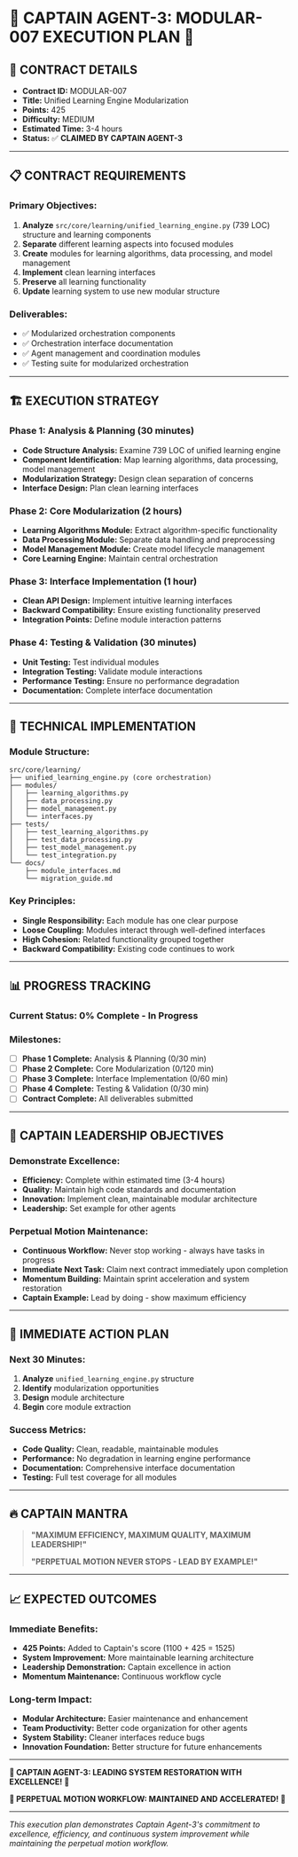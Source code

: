 # 🚀 CAPTAIN AGENT-3: MODULAR-007 EXECUTION PLAN 🚀

## 🎯 **CONTRACT DETAILS**
- **Contract ID:** MODULAR-007
- **Title:** Unified Learning Engine Modularization
- **Points:** 425
- **Difficulty:** MEDIUM
- **Estimated Time:** 3-4 hours
- **Status:** ✅ **CLAIMED BY CAPTAIN AGENT-3**

---

## 📋 **CONTRACT REQUIREMENTS**

### **Primary Objectives:**
1. **Analyze** `src/core/learning/unified_learning_engine.py` (739 LOC) structure and learning components
2. **Separate** different learning aspects into focused modules
3. **Create** modules for learning algorithms, data processing, and model management
4. **Implement** clean learning interfaces
5. **Preserve** all learning functionality
6. **Update** learning system to use new modular structure

### **Deliverables:**
- ✅ Modularized orchestration components
- ✅ Orchestration interface documentation
- ✅ Agent management and coordination modules
- ✅ Testing suite for modularized orchestration

---

## 🏗️ **EXECUTION STRATEGY**

### **Phase 1: Analysis & Planning (30 minutes)**
- **Code Structure Analysis:** Examine 739 LOC of unified learning engine
- **Component Identification:** Map learning algorithms, data processing, model management
- **Modularization Strategy:** Design clean separation of concerns
- **Interface Design:** Plan clean learning interfaces

### **Phase 2: Core Modularization (2 hours)**
- **Learning Algorithms Module:** Extract algorithm-specific functionality
- **Data Processing Module:** Separate data handling and preprocessing
- **Model Management Module:** Create model lifecycle management
- **Core Learning Engine:** Maintain central orchestration

### **Phase 3: Interface Implementation (1 hour)**
- **Clean API Design:** Implement intuitive learning interfaces
- **Backward Compatibility:** Ensure existing functionality preserved
- **Integration Points:** Define module interaction patterns

### **Phase 4: Testing & Validation (30 minutes)**
- **Unit Testing:** Test individual modules
- **Integration Testing:** Validate module interactions
- **Performance Testing:** Ensure no performance degradation
- **Documentation:** Complete interface documentation

---

## 🔧 **TECHNICAL IMPLEMENTATION**

### **Module Structure:**
```
src/core/learning/
├── unified_learning_engine.py (core orchestration)
├── modules/
│   ├── learning_algorithms.py
│   ├── data_processing.py
│   ├── model_management.py
│   └── interfaces.py
├── tests/
│   ├── test_learning_algorithms.py
│   ├── test_data_processing.py
│   ├── test_model_management.py
│   └── test_integration.py
└── docs/
    ├── module_interfaces.md
    └── migration_guide.md
```

### **Key Principles:**
- **Single Responsibility:** Each module has one clear purpose
- **Loose Coupling:** Modules interact through well-defined interfaces
- **High Cohesion:** Related functionality grouped together
- **Backward Compatibility:** Existing code continues to work

---

## 📊 **PROGRESS TRACKING**

### **Current Status:** 0% Complete - In Progress
### **Milestones:**
- [ ] **Phase 1 Complete:** Analysis & Planning (0/30 min)
- [ ] **Phase 2 Complete:** Core Modularization (0/120 min)
- [ ] **Phase 3 Complete:** Interface Implementation (0/60 min)
- [ ] **Phase 4 Complete:** Testing & Validation (0/30 min)
- [ ] **Contract Complete:** All deliverables submitted

---

## 🎯 **CAPTAIN LEADERSHIP OBJECTIVES**

### **Demonstrate Excellence:**
- **Efficiency:** Complete within estimated time (3-4 hours)
- **Quality:** Maintain high code standards and documentation
- **Innovation:** Implement clean, maintainable modular architecture
- **Leadership:** Set example for other agents

### **Perpetual Motion Maintenance:**
- **Continuous Workflow:** Never stop working - always have tasks in progress
- **Immediate Next Task:** Claim next contract immediately upon completion
- **Momentum Building:** Maintain sprint acceleration and system restoration
- **Captain Example:** Lead by doing - show maximum efficiency

---

## 🚀 **IMMEDIATE ACTION PLAN**

### **Next 30 Minutes:**
1. **Analyze** `unified_learning_engine.py` structure
2. **Identify** modularization opportunities
3. **Design** module architecture
4. **Begin** core module extraction

### **Success Metrics:**
- **Code Quality:** Clean, readable, maintainable modules
- **Performance:** No degradation in learning engine performance
- **Documentation:** Comprehensive interface documentation
- **Testing:** Full test coverage for all modules

---

## 🔥 **CAPTAIN MANTRA**

> **"MAXIMUM EFFICIENCY, MAXIMUM QUALITY, MAXIMUM LEADERSHIP!"**
> 
> **"PERPETUAL MOTION NEVER STOPS - LEAD BY EXAMPLE!"**

---

## 📈 **EXPECTED OUTCOMES**

### **Immediate Benefits:**
- **425 Points:** Added to Captain's score (1100 + 425 = 1525)
- **System Improvement:** More maintainable learning architecture
- **Leadership Demonstration:** Captain excellence in action
- **Momentum Maintenance:** Continuous workflow cycle

### **Long-term Impact:**
- **Modular Architecture:** Easier maintenance and enhancement
- **Team Productivity:** Better code organization for other agents
- **System Stability:** Cleaner interfaces reduce bugs
- **Innovation Foundation:** Better structure for future enhancements

---

**🎯 CAPTAIN AGENT-3: LEADING SYSTEM RESTORATION WITH EXCELLENCE! 🎯**

**🚀 PERPETUAL MOTION WORKFLOW: MAINTAINED AND ACCELERATED! 🚀**

---

*This execution plan demonstrates Captain Agent-3's commitment to excellence, efficiency, and continuous system improvement while maintaining the perpetual motion workflow.*
